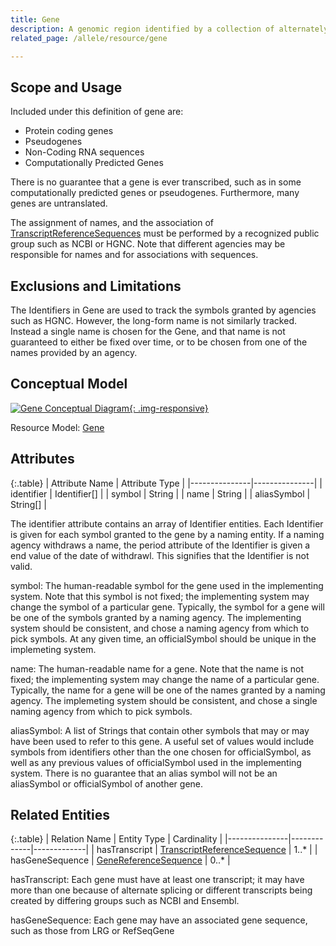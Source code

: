 ```yaml
---
title: Gene
description: A genomic region identified by a collection of alternately spliced ReferenceTranscriptSequences, given a name by one or more naming agencies.
related_page: /allele/resource/gene

---
```


Scope and Usage
---------------

Included under this definition of gene are:

+ Protein coding genes
+ Pseudogenes
+ Non-Coding RNA sequences
+ Computationally Predicted Genes

There is no guarantee that a gene is ever transcribed, such as in some computationally predicted genes or pseudogenes.   Furthermore, many genes are untranslated.

The assignment of names, and the association of [TranscriptReferenceSequences](../reference_sequence/transcript_reference_sequence.html) must be performed by a recognized public group such as NCBI or HGNC.  Note that different agencies may be responsible for names and for associations with sequences.

Exclusions and Limitations
--------------------------

The Identifiers in Gene are used to track the symbols granted by agencies such as HGNC.  However, the long-form name is not similarly tracked.  Instead a single name is chosen for the Gene, and that name is not guaranteed to either be fixed over time, or to be chosen from one of the names provided by an agency.

Conceptual Model
----------------

[![Gene Conceptual Diagram](/images/GeneConceptual.svg){: .img-responsive}](/images/GeneConceptual.svg)

Resource Model: [Gene](/allele/resource/gene/index.html#resource-model)

Attributes
----------

{:.table}
| Attribute Name | Attribute Type |
|---------------|---------------|
| identifier     | Identifier[] |
| symbol | String |
| name           | String |
| aliasSymbol    | String[] |

The identifier attribute contains an array of Identifier entities. Each Identifier is given for each symbol granted to the gene by a naming entity.  If a naming agency withdraws a name, the period attribute of the Identifier is given a end value of the date of withdrawl.  This signifies that the Identifier is not valid.

symbol: The human-readable symbol for the gene used in the implementing system.  Note that this symbol is not fixed; the implementing system may change the symbol of a particular gene.  Typically, the symbol for a gene will be one of the symbols granted by a naming agency.  The implementing system should be consistent, and chose a naming agency from which to pick symbols.  At any given time, an officialSymbol should be unique in the implemeting system.

name: The human-readable name for a gene.  Note that the name is not fixed; the implementing system may change the name of a particular gene.  Typically, the name for a gene will be one of the names granted by a naming agency.  The implemeting system should be consistent, and chose a single naming agency from which to pick symbols.

aliasSymbol: A list of Strings that contain other symbols that may or may have been used to refer to this gene.  A useful set of values would include symbols from identifiers other than the one chosen for officialSymbol, as well as any previous values of officialSymbol used in the implementing system.  There is no guarantee that an alias symbol will not be an aliasSymbol or officialSymbol of another gene.

Related Entities
----------------

{:.table}
| Relation Name | Entity Type | Cardinality |
|---------------|-------------|-------------|
| hasTranscript | [TranscriptReferenceSequence](../reference_sequence/transcript_reference_sequence.html) | 1..* |
| hasGeneSequence | [GeneReferenceSequence](../reference_sequence/gene_reference_sequence.html) | 0..* |

hasTranscript:   Each gene must have at least one transcript; it may have more than one because of alternate splicing or different transcripts being created by differing groups such as NCBI and Ensembl.

hasGeneSequence:  Each gene may have an associated gene sequence, such as those from LRG or RefSeqGene
